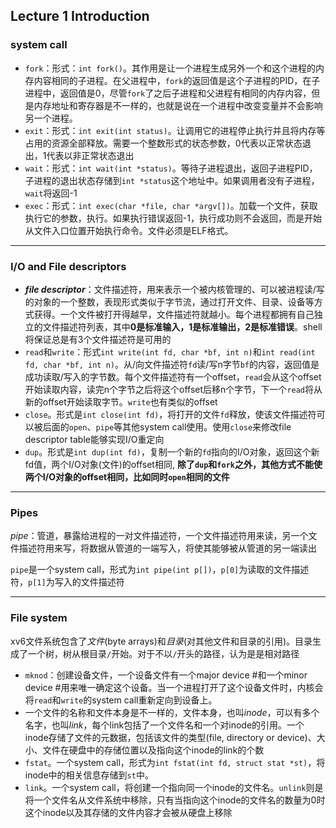 ## Lecture 1 Introduction

### **system call**

* `fork`：形式：`int fork()`。其作用是让一个进程生成另外一个和这个进程的内存内容相同的子进程。在父进程中，`fork`的返回值是这个子进程的PID，在子进程中，返回值是0，尽管`fork`了之后子进程和父进程有相同的内存内容，但是内存地址和寄存器是不一样的，也就是说在一个进程中改变变量并不会影响另一个进程。
* `exit`：形式：`int exit(int status)`。让调用它的进程停止执行并且将内存等占用的资源全部释放。需要一个整数形式的状态参数，0代表以正常状态退出，1代表以非正常状态退出
* `wait`：形式：`int wait(int *status)`。等待子进程退出，返回子进程PID，子进程的退出状态存储到`int *status`这个地址中。如果调用者没有子进程，`wait`将返回-1
* `exec`：形式：`int exec(char *file, char *argv[])`。加载一个文件，获取执行它的参数，执行。如果执行错误返回-1，执行成功则不会返回，而是开始从文件入口位置开始执行命令。文件必须是ELF格式。

------------------------------

### **I/O and File descriptors**

* ***file descriptor***：文件描述符，用来表示一个被内核管理的、可以被进程读/写的对象的一个整数，表现形式类似于字节流，通过打开文件、目录、设备等方式获得。一个文件被打开得越早，文件描述符就越小。每个进程都拥有自己独立的文件描述符列表，其中**0是标准输入，1是标准输出，2是标准错误**。shell将保证总是有3个文件描述符是可用的
* `read`和`write`：形式`int write(int fd, char *bf, int n)`和`int read(int fd, char *bf, int n)`。从/向文件描述符`fd`读/写n字节`bf`的内容，返回值是成功读取/写入的字节数。每个文件描述符有一个offset，`read`会从这个offset开始读取内容，读完n个字节之后将这个offset后移n个字节，下一个`read`将从新的offset开始读取字节。`write`也有类似的offset
* `close`。形式是`int close(int fd)`，将打开的文件`fd`释放，使该文件描述符可以被后面的`open`、`pipe`等其他system call使用。使用`close`来修改file descriptor table能够实现I/O重定向
* `dup`。形式是`int dup(int fd)`，复制一个新的`fd`指向的I/O对象，返回这个新fd值，两个I/O对象(文件)的offset相同, **除了`dup`和`fork`之外，其他方式不能使两个I/O对象的offset相同，比如同时`open`相同的文件**

----------------------

### **Pipes**

*pipe*：管道，暴露给进程的一对文件描述符，一个文件描述符用来读，另一个文件描述符用来写，将数据从管道的一端写入，将使其能够被从管道的另一端读出

`pipe`是一个system call，形式为`int pipe(int p[])`，`p[0]`为读取的文件描述符，`p[1]`为写入的文件描述符

---------------------

### File system

xv6文件系统包含了*文件*(byte arrays)和*目录*(对其他文件和目录的引用)。目录生成了一个树，树从根目录`/`开始。对于不以`/`开头的路径，认为是是相对路径

- `mknod`：创建设备文件，一个设备文件有一个major device #和一个minor device #用来唯一确定这个设备。当一个进程打开了这个设备文件时，内核会将`read`和`write`的system call重新定向到设备上。
- 一个文件的名称和文件本身是不一样的，文件本身，也叫*inode*，可以有多个名字，也叫*link*，每个link包括了一个文件名和一个对inode的引用。一个inode存储了文件的元数据，包括该文件的类型(file, directory or device)、大小、文件在硬盘中的存储位置以及指向这个inode的link的个数
- `fstat`。一个system call，形式为`int fstat(int fd, struct stat *st)`，将inode中的相关信息存储到`st`中。
- `link`。一个system call，将创建一个指向同一个inode的文件名。`unlink`则是将一个文件名从文件系统中移除，只有当指向这个inode的文件名的数量为0时这个inode以及其存储的文件内容才会被从硬盘上移除
